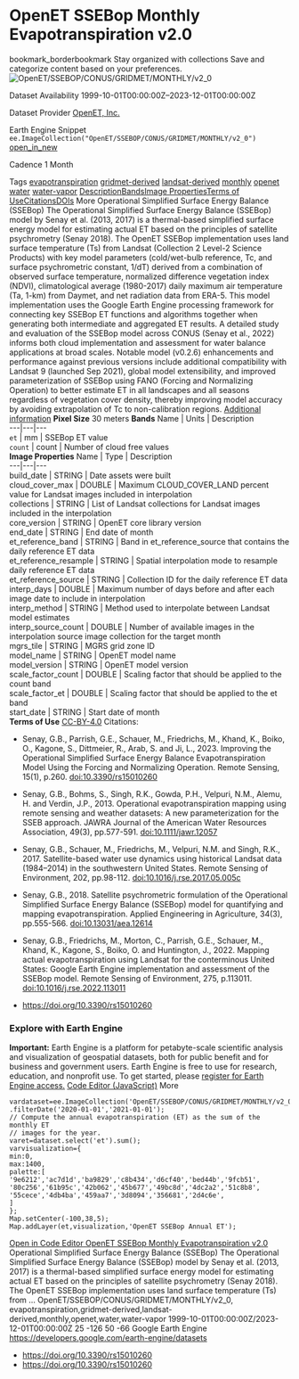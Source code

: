  
#  OpenET SSEBop Monthly Evapotranspiration v2.0 
bookmark_borderbookmark Stay organized with collections  Save and categorize content based on your preferences.
![OpenET/SSEBOP/CONUS/GRIDMET/MONTHLY/v2_0](https://developers.google.com/earth-engine/datasets/images/OpenET/OpenET_SSEBOP_CONUS_GRIDMET_MONTHLY_v2_0_sample.png) 

Dataset Availability
    1999-10-01T00:00:00Z–2023-12-01T00:00:00Z 

Dataset Provider
     [ OpenET, Inc. ](https://openetdata.org/) 

Earth Engine Snippet
     `    ee.ImageCollection("OpenET/SSEBOP/CONUS/GRIDMET/MONTHLY/v2_0")   ` [ open_in_new ](https://code.earthengine.google.com/?scriptPath=Examples:Datasets/OpenET/OpenET_SSEBOP_CONUS_GRIDMET_MONTHLY_v2_0) 

Cadence
    1 Month 

Tags
     [evapotranspiration](https://developers.google.com/earth-engine/datasets/tags/evapotranspiration) [gridmet-derived](https://developers.google.com/earth-engine/datasets/tags/gridmet-derived) [landsat-derived](https://developers.google.com/earth-engine/datasets/tags/landsat-derived) [monthly](https://developers.google.com/earth-engine/datasets/tags/monthly) [openet](https://developers.google.com/earth-engine/datasets/tags/openet) [water](https://developers.google.com/earth-engine/datasets/tags/water) [water-vapor](https://developers.google.com/earth-engine/datasets/tags/water-vapor)
[Description](https://developers.google.com/earth-engine/datasets/catalog/OpenET_SSEBOP_CONUS_GRIDMET_MONTHLY_v2_0#description)[Bands](https://developers.google.com/earth-engine/datasets/catalog/OpenET_SSEBOP_CONUS_GRIDMET_MONTHLY_v2_0#bands)[Image Properties](https://developers.google.com/earth-engine/datasets/catalog/OpenET_SSEBOP_CONUS_GRIDMET_MONTHLY_v2_0#image-properties)[Terms of Use](https://developers.google.com/earth-engine/datasets/catalog/OpenET_SSEBOP_CONUS_GRIDMET_MONTHLY_v2_0#terms-of-use)[Citations](https://developers.google.com/earth-engine/datasets/catalog/OpenET_SSEBOP_CONUS_GRIDMET_MONTHLY_v2_0#citations)[DOIs](https://developers.google.com/earth-engine/datasets/catalog/OpenET_SSEBOP_CONUS_GRIDMET_MONTHLY_v2_0#dois) More
Operational Simplified Surface Energy Balance (SSEBop)
The Operational Simplified Surface Energy Balance (SSEBop) model by Senay et al. (2013, 2017) is a thermal-based simplified surface energy model for estimating actual ET based on the principles of satellite psychrometry (Senay 2018). The OpenET SSEBop implementation uses land surface temperature (Ts) from Landsat (Collection 2 Level-2 Science Products) with key model parameters (cold/wet-bulb reference, Tc, and surface psychrometric constant, 1/dT) derived from a combination of observed surface temperature, normalized difference vegetation index (NDVI), climatological average (1980-2017) daily maximum air temperature (Ta, 1-km) from Daymet, and net radiation data from ERA-5. This model implementation uses the Google Earth Engine processing framework for connecting key SSEBop ET functions and algorithms together when generating both intermediate and aggregated ET results. A detailed study and evaluation of the SSEBop model across CONUS (Senay et al., 2022) informs both cloud implementation and assessment for water balance applications at broad scales. Notable model (v0.2.6) enhancements and performance against previous versions include additional compatibility with Landsat 9 (launched Sep 2021), global model extensibility, and improved parameterization of SSEBop using FANO (Forcing and Normalizing Operation) to better estimate ET in all landscapes and all seasons regardless of vegetation cover density, thereby improving model accuracy by avoiding extrapolation of Tc to non-calibration regions.
[Additional information](https://openetdata.org/methodologies/)
**Pixel Size** 30 meters 
**Bands**
Name | Units | Description  
---|---|---  
`et` | mm | SSEBop ET value  
`count` | count | Number of cloud free values  
**Image Properties**
Name | Type | Description  
---|---|---  
build_date | STRING | Date assets were built  
cloud_cover_max | DOUBLE | Maximum CLOUD_COVER_LAND percent value for Landsat images included in interpolation  
collections | STRING | List of Landsat collections for Landsat images included in the interpolation  
core_version | STRING | OpenET core library version  
end_date | STRING | End date of month  
et_reference_band | STRING | Band in et_reference_source that contains the daily reference ET data  
et_reference_resample | STRING | Spatial interpolation mode to resample daily reference ET data  
et_reference_source | STRING | Collection ID for the daily reference ET data  
interp_days | DOUBLE | Maximum number of days before and after each image date to include in interpolation  
interp_method | STRING | Method used to interpolate between Landsat model estimates  
interp_source_count | DOUBLE | Number of available images in the interpolation source image collection for the target month  
mgrs_tile | STRING | MGRS grid zone ID  
model_name | STRING | OpenET model name  
model_version | STRING | OpenET model version  
scale_factor_count | DOUBLE | Scaling factor that should be applied to the count band  
scale_factor_et | DOUBLE | Scaling factor that should be applied to the et band  
start_date | STRING | Start date of month  
**Terms of Use**
[CC-BY-4.0](https://spdx.org/licenses/CC-BY-4.0.html)
Citations:
  * Senay, G.B., Parrish, G.E., Schauer, M., Friedrichs, M., Khand, K., Boiko, O., Kagone, S., Dittmeier, R., Arab, S. and Ji, L., 2023. Improving the Operational Simplified Surface Energy Balance Evapotranspiration Model Using the Forcing and Normalizing Operation. Remote Sensing, 15(1), p.260. [doi:10.3390/rs15010260](https://doi.org/10.3390/rs15010260)
  * Senay, G.B., Bohms, S., Singh, R.K., Gowda, P.H., Velpuri, N.M., Alemu, H. and Verdin, J.P., 2013. Operational evapotranspiration mapping using remote sensing and weather datasets: A new parameterization for the SSEB approach. JAWRA Journal of the American Water Resources Association, 49(3), pp.577-591. [doi:10.1111/jawr.12057](https://doi.org/10.1111/jawr.12057)
  * Senay, G.B., Schauer, M., Friedrichs, M., Velpuri, N.M. and Singh, R.K., 2017. Satellite-based water use dynamics using historical Landsat data (1984–2014) in the southwestern United States. Remote Sensing of Environment, 202, pp.98-112. [doi:10.1016/j.rse.2017.05.005c](https://doi.org/10.1016/j.rse.2017.05.005)
  * Senay, G.B., 2018. Satellite psychrometric formulation of the Operational Simplified Surface Energy Balance (SSEBop) model for quantifying and mapping evapotranspiration. Applied Engineering in Agriculture, 34(3), pp.555-566. [doi:10.13031/aea.12614](https://doi.org/10.13031/aea.12614)
  * Senay, G.B., Friedrichs, M., Morton, C., Parrish, G.E., Schauer, M., Khand, K., Kagone, S., Boiko, O. and Huntington, J., 2022. Mapping actual evapotranspiration using Landsat for the conterminous United States: Google Earth Engine implementation and assessment of the SSEBop model. Remote Sensing of Environment, 275, p.113011. [doi:10.1016/j.rse.2022.113011](https://doi.org/10.1016/j.rse.2022.113011)


  * [ https://doi.org/10.3390/rs15010260 ](https://doi.org/10.3390/rs15010260)


### Explore with Earth Engine
**Important:** Earth Engine is a platform for petabyte-scale scientific analysis and visualization of geospatial datasets, both for public benefit and for business and government users. Earth Engine is free to use for research, education, and nonprofit use. To get started, please [register for Earth Engine access.](https://console.cloud.google.com/earth-engine)
[Code Editor (JavaScript)](https://developers.google.com/earth-engine/datasets/catalog/OpenET_SSEBOP_CONUS_GRIDMET_MONTHLY_v2_0#code-editor-javascript-sample) More
```
vardataset=ee.ImageCollection('OpenET/SSEBOP/CONUS/GRIDMET/MONTHLY/v2_0')
.filterDate('2020-01-01','2021-01-01');
// Compute the annual evapotranspiration (ET) as the sum of the monthly ET
// images for the year.
varet=dataset.select('et').sum();
varvisualization={
min:0,
max:1400,
palette:[
'9e6212','ac7d1d','ba9829','c8b434','d6cf40','bed44b','9fcb51',
'80c256','61b95c','42b062','45b677','49bc8d','4dc2a2','51c8b8',
'55cece','4db4ba','459aa7','3d8094','356681','2d4c6e',
]
};
Map.setCenter(-100,38,5);
Map.addLayer(et,visualization,'OpenET SSEBop Annual ET');
```
[ Open in Code Editor ](https://code.earthengine.google.com/?scriptPath=Examples:Datasets/OpenET/OpenET_SSEBOP_CONUS_GRIDMET_MONTHLY_v2_0)
[ OpenET SSEBop Monthly Evapotranspiration v2.0 ](https://developers.google.com/earth-engine/datasets/catalog/OpenET_SSEBOP_CONUS_GRIDMET_MONTHLY_v2_0)
Operational Simplified Surface Energy Balance (SSEBop) The Operational Simplified Surface Energy Balance (SSEBop) model by Senay et al. (2013, 2017) is a thermal-based simplified surface energy model for estimating actual ET based on the principles of satellite psychrometry (Senay 2018). The OpenET SSEBop implementation uses land surface temperature (Ts) from …
OpenET/SSEBOP/CONUS/GRIDMET/MONTHLY/v2_0, evapotranspiration,gridmet-derived,landsat-derived,monthly,openet,water,water-vapor 
1999-10-01T00:00:00Z/2023-12-01T00:00:00Z
25 -126 50 -66 
Google Earth Engine
https://developers.google.com/earth-engine/datasets
  * [ https://doi.org/10.3390/rs15010260 ](https://doi.org/https://openetdata.org/)
  * [ https://doi.org/10.3390/rs15010260 ](https://doi.org/https://developers.google.com/earth-engine/datasets/catalog/OpenET_SSEBOP_CONUS_GRIDMET_MONTHLY_v2_0)


